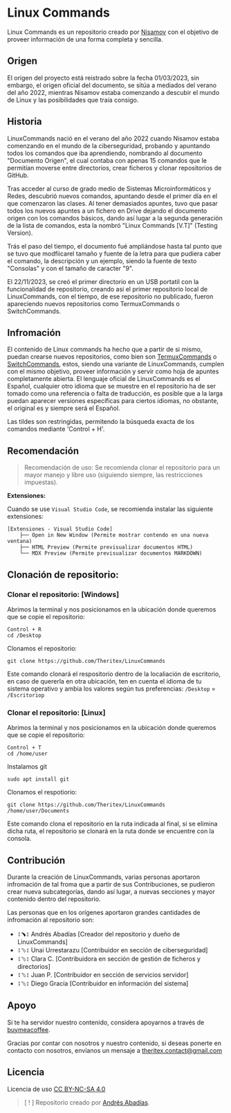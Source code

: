 # Linux Commands

Linux Commands es un repositorio creado por [Nisamov](https://github.com/Nisamov) con el objetivo de proveer información de una forma completa y sencilla.

## Origen

El origen del proyecto está reistrado sobre la fecha 01/03/2023, sin embargo, el origen oficial del documento, se sitúa a mediados del verano del año 2022, mientras Nisamov estaba comenzando a descubir el mundo de Linux y las posibilidades que traía consigo.

## Historia

LinuxCommands nació en el verano del año 2022 cuando Nisamov estaba comenzando en el mundo de la ciberseguridad, probando y apuntando todos los comandos que iba aprendiendo, nombrando al documento "Documento Origen", el cual contaba con apenas 15 comandos que le permitían moverse entre directorios, crear ficheros y clonar repositorios de GitHub.

Tras acceder al curso de grado medio de Sistemas Microinformáticos y Redes, descubrió nuevos comandos, apuntando desde el primer día en el que comenzaron las clases.
Al tener demasiados apuntes, tuvo que pasar todos los nuevos apuntes a un fichero en Drive dejando el documento origen con los comandos básicos, dando así lugar a la segunda generación de la lista de comandos, esta la nombró "Linux Commands [V.T]" (Testing Version).

Trás el paso del tiempo, el documento fué ampliándose hasta tal punto que se tuvo que modfiicarel tamaño y fuente de la letra para que pudiera caber el comando, la descripción y un ejemplo, siendo la fuente de texto "Consolas" y con el tamaño de caracter "9".

El 22/11/2023, se creó el primer directorio en un USB portatil con la funcionalidad de repositorio, creando así el primer repositorio local de LinuxCommands, con el tiempo, de ese repositorio no publicado, fueron apareciendo nuevos repositorios como TermuxCommands o SwitchCommands.

## Infromación

El contenido de Linux commands ha hecho que a partir de si mismo, puedan crearse nuevos repositorios, como bien son [TermuxCommands](https://github.com/Theritex/TermuxCommands) o [SwitchCommands](https://github.com/Theritex/SwitchCommands), estos, siendo una variante de LinuxCommands, cumplen con el mismo objetivo, proveer información y servir como hoja de apuntes completamente abierta.
El lenguaje oficial de LinuxCommands es el Español, cualquier otro idioma que se muestre en el repositorio ha de ser tomado como una referencia o falta de traducción, es posible que a la larga puedan aparecer versiones específicas para ciertos idiomas, no obstante, el original es y siempre será el Español.

Las tildes son restringidas, permitendo la búsqueda exacta de los comandos mediante 'Control + H'.

## Recomendación

> Recomendación de uso:
Se recomienda clonar el repositorio para un mayor manejo y libre uso (siguiendo siempre, las restricciones impuestas).

**Extensiones:**

Cuando se use `Visual Studio Code`, se recomienda instalar las siguiente extensiones:
```
[Extensiones - Visual Studio Code]
    ├── Open in New Window (Permite mostrar contendo en una nueva ventana)
    ├── HTML Preview (Permite previsualizar documentos HTML)
    └── MDX Preview (Permite previsualizar documentos MARKDOWN)
```

## Clonación de repositorio:
### Clonar el repositorio: [Windows]

Abrimos la terminal  y nos posicionamos en la ubicación donde queremos que se copie el repositorio:
```
Control + R
cd /Desktop
```
Clonamos el repositorio:
```
git clone https://github.com/Theritex/LinuxCommands
```
Este comando clonará el respositorio dentro de la localiación de escritorio, en caso de quererla en otra ubicación, ten en cuenta el idioma de tu sistema operativo y ambia los valores según tus preferencias:
`/Desktop` = `/Escritoriop`

### Clonar el repositorio: [Linux]

Abrimos la terminal y nos posicionamos en la ubicación donde queremos que se copie el repositorio:
```
Control + T
cd /home/user
```
Instalamos git
```
sudo apt install git
```
Clonamos el respotiorio:
```
git clone https://github.com/Theritex/LinuxCommands /home/user/Documents
```
Este comando clona el repositorio en la ruta indicada al final, si se elimina dicha ruta, el repositorio se clonará en la ruta donde se encuentre con la consola.

## Contribución

Durante la creación de LinuxCommands, varias personas aportaron infromación de tal froma que a partir de sus Contribuciones, se pudieron crear nueva subcategorías, dando así lugar, a nuevas secciones y mayor contenido dentro del repositorio.

Las personas que en los orígenes aportaron grandes cantidades de infromación al repositorio son:

- ⥏﹅⥑ Andrés Abadías [Creador del repositorio y dueño de LinuxCommands]
- ⥏﹆⥑ Unai Urrestarazu [Contribuidor en sección de ciberseguridad]
- ⥏﹆⥑ Clara C. [Contribuidora en sección de gestión de ficheros y directorios]
- ⥏﹆⥑ Juan P. [Contribuidor en sección de servicios servidor]
- ⥏﹆⥑ Diego Gracía [Contribuidor en información del sistema]

## Apoyo

Si te ha servidor nuestro contenido, considera apoyarnos a través de [buymeacoffee](https://www.buymeacoffee.com/theritex).

Gracias por contar con nosotros y nuestro contenido, si deseas ponerte en contacto con nosotros, envíanos un mensaje a <theritex.contact@gmail.com>

## Licencia

Licencia de uso [CC BY-NC-SA 4.0](https://creativecommons.org/licenses/by-nc-sa/4.0/deed.es)

> [ ! ] Repositorio creado por [Andrés Abadías](https://github.com/Nisamov).